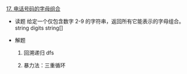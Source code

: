 [17. 电话号码的字母组合](https://leetcode-cn.com/problems/find-first-and-last-position-of-element-in-sorted-array/)

- 读题
  给定一个仅包含数字 2-9 的字符串，返回所有它能表示的字母组合。
  string digits
  string[]
   
- 解题 
  1. 回溯递归 dfs

  2. 暴力法：三重循环